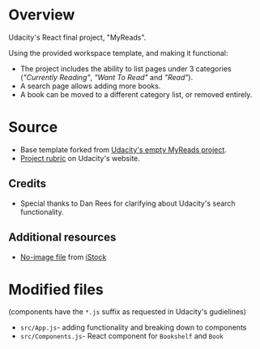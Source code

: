 # Overview
Udacity's React final project, "MyReads".

Using the provided workspace template, and making it functional:

* The project includes the ability to list pages under 3 categories (*"Currently Reading"*, *"Want To Read"* and *"Read"*).
* A search page allows adding more books.
* A book can be moved to a different category list, or removed entirely.

# Source

* Base template forked from [Udacity's empty MyReads project](https://github.com/udacity/nd0191-c1-myreads).
* [Project rubric](https://review.udacity.com/#!/rubrics/4971/view) on Udacity's website.

## Credits
* Special thanks to Dan Rees for clarifying about Udacity's search functionality.

## Additional resources
* [No-image file](https://media.istockphoto.com/vectors/no-image-available-icon-vector-id1216251206?k=6&m=1216251206&s=612x612&w=0&h=G8kmMKxZlh7WyeYtlIHJDxP5XRGm9ZXyLprtVJKxd-o=) from [iStock](https://www.istockphoto.com)

# Modified files
(components have the `*.js` suffix as requested in Udacity's gudielines)
* `src/App.js`- adding functionality and breaking down to components
* `src/Components.js`- React component for `Bookshelf` and `Book`